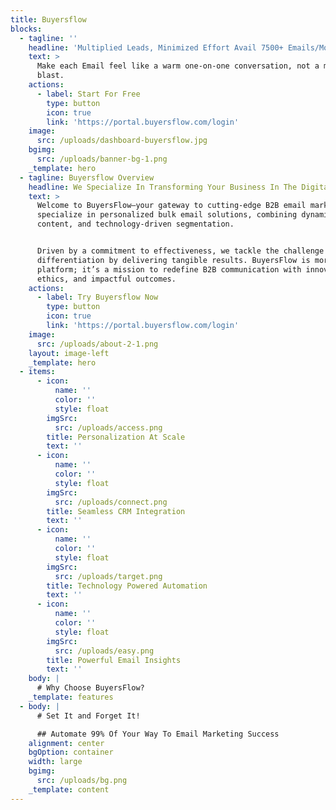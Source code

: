 ```yaml
---
title: Buyersflow
blocks:
  - tagline: ''
    headline: 'Multiplied Leads, Minimized Effort Avail 7500+ Emails/Month For Free!'
    text: >
      Make each Email feel like a warm one-on-one conversation, not a mass
      blast.
    actions:
      - label: Start For Free
        type: button
        icon: true
        link: 'https://portal.buyersflow.com/login'
    image:
      src: /uploads/dashboard-buyersflow.jpg
    bgimg:
      src: /uploads/banner-bg-1.png
    _template: hero
  - tagline: Buyersflow Overview
    headline: We Specialize In Transforming Your Business In The Digital Era!
    text: >
      Welcome to BuyersFlow—your gateway to cutting-edge B2B email marketing. We
      specialize in personalized bulk email solutions, combining dynamic
      content, and technology-driven segmentation.


      Driven by a commitment to effectiveness, we tackle the challenge of
      differentiation by delivering tangible results. BuyersFlow is more than a
      platform; it’s a mission to redefine B2B communication with innovation,
      ethics, and impactful outcomes.
    actions:
      - label: Try Buyersflow Now
        type: button
        icon: true
        link: 'https://portal.buyersflow.com/login'
    image:
      src: /uploads/about-2-1.png
    layout: image-left
    _template: hero
  - items:
      - icon:
          name: ''
          color: ''
          style: float
        imgSrc:
          src: /uploads/access.png
        title: Personalization At Scale
        text: ''
      - icon:
          name: ''
          color: ''
          style: float
        imgSrc:
          src: /uploads/connect.png
        title: Seamless CRM Integration
        text: ''
      - icon:
          name: ''
          color: ''
          style: float
        imgSrc:
          src: /uploads/target.png
        title: Technology Powered Automation
        text: ''
      - icon:
          name: ''
          color: ''
          style: float
        imgSrc:
          src: /uploads/easy.png
        title: Powerful Email Insights
        text: ''
    body: |
      # Why Choose BuyersFlow?
    _template: features
  - body: |
      # Set It and Forget It!

      ## Automate 99% Of Your Way To Email Marketing Success
    alignment: center
    bgOption: container
    width: large
    bgimg:
      src: /uploads/bg.png
    _template: content
---
```



